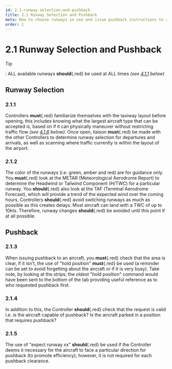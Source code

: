 ```yaml
---
id: 2.1-runway-selection-and-pushback
title: 2.1 Runway Selection and Pushback
meta: How to choose runways in use and issue pushback instructions to aircraft
order: 1
---
```


# 2.1  Runway Selection and Pushback

 

Tip

: ALL available runways **should**{.red} be used at ALL times *(see [4.1.1](/guide/atc-manual/4.-atis/4.1-atis#4.1.1) below)*

 

## Runway Selection 



### 2.1.1    

Controllers **must**{.red} familiarize themselves with the taxiway layout before opening, this includes knowing what the largest aircraft type that can be accepted is, based on if it can physically maneuver without restricting traffic flow *(see [4.1.6](/guide/atc-manual/4.-atis/4.1-atis#4.1.6) below)*. Once open, liaison **must**{.red} be made with the other Controllers to determine runway selection for departures and arrivals, as well as scanning where traffic currently is within the layout of the airport.



### 2.1.2    

The color of the runways (i.e. green, amber and red) are for guidance only. You **must**{.red} look at the METAR (Meteorological Aerodrome Report) to determine the Headwind or Tailwind Component (H/TWC) for a particular runway. You **should**{.red} also look at the TAF (Terminal Aerodrome Forecast), which will provide a trend of the expected wind over the coming hours. Controllers **should**{.red} avoid switching runways as much as possible as this creates delays. Most aircraft can land with a TWC of up to 10kts. Therefore, runway changes **should**{.red} be avoided until this point if at all possible.



## Pushback



### 2.1.3    

When issuing pushback to an aircraft, you **must**{.red} check that the area is clear, if it isn’t, the use of "hold position" **must**{.red} be used (a reminder can be set to avoid forgetting about the aircraft or if it is very busy). Take note, by looking at the strips; the oldest "hold position" command would have been sent to the bottom of the tab providing useful reference as to who requested pushback first.



### 2.1.4    

In addition to this, the Controller **should**{.red} check that the request is valid i.e. is the aircraft capable of pushback? Is the aircraft parked in a position that requires pushback?



### 2.1.5    

The use of "expect runway xx" **should**{.red} be used if the Controller deems it necessary for the aircraft to face a particular direction for pushback (to promote efficiency); however, it is not required for each pushback clearance.

